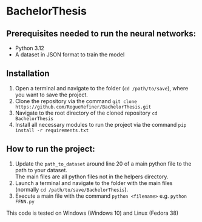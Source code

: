 # BachelorThesis

## Prerequisites needed to run the neural networks:
- Python 3.12
- A dataset in JSON format to train the model

## Installation
1. Open a terminal and navigate to the folder (`cd /path/to/save`), where you want to save the project.
2. Clone the repository via the command `git clone https://github.com/RogueRefiner/BachelorThesis.git`
3. Navigate to the root directory of the cloned repository `cd BachelorThesis`
4. Install all necessary modules to run the project via the command `pip install -r requirements.txt`  

## How to run the project:
1. Update the `path_to_dataset` around line 20 of a main python file to the path to your dataset. <br>
    The main files are all python files not in the helpers directory.   
2. Launch a terminal and navigate to the folder with the main files (normally `cd /path/to/save/BachelorThesis`).
3. Execute a main file with the command `python <filename>` e.g. `python FFNN.py`

This code is tested on Windows (Windows 10) and Linux (Fedora 38)